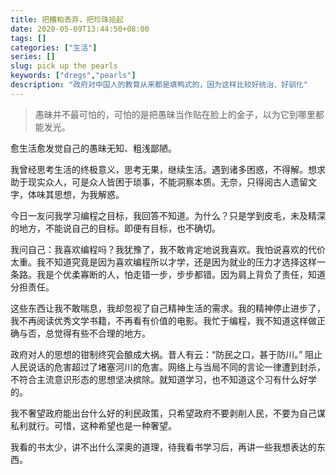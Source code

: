 ```yaml
---
title: 把糟粕丢弃，把珍珠拾起
date: 2020-05-09T13:44:50+08:00
tags: []
categories: ["生活"]
series: []
slug: pick up the pearls
keywords: ["dregs","pearls"]
description: "政府对中国人的教育从来都是填鸭式的，因为这样比较好统治、好驯化"
---
```


> 愚昧并不最可怕的，可怕的是把愚昧当作贴在脸上的金子，以为它到哪里都能发光。

愈生活愈发觉自己的愚昧无知、粗浅鄙陋。

我曾经思考生活的终极意义，思考无果，继续生活。遇到诸多困惑，不得解。想求助于现实众人，可是众人皆困于琐事，不能洞察本质。无奈，只得阅古人遗留文字，体味其思想，为我解惑。

今日一友问我学习编程之目标，我回答不知道。为什么？只是学到皮毛，未及精深的地方，不能说自己的目标。即便有目标，也不确切。

我问自己：我喜欢编程吗？我犹豫了，我不敢肯定地说我喜欢。我怕说喜欢的代价太重。我不知道究竟是因为喜欢编程所以才学，还是因为就业的压力才选择这样一条路。我是个优柔寡断的人，怕走错一步，步步都错。因为肩上背负了责任，知道分担责任。

这些东西让我不敢喘息，我却忽视了自己精神生活的需求。我的精神停止进步了，我不再阅读优秀文学书籍，不再看有价值的电影。我忙于编程，我不知道这样做正确与否，总觉得有些不合理的地方。

政府对人的思想的钳制终究会酿成大祸。昔人有云：“防民之口，甚于防川。” 阻止人民说话的危害超过了堵塞河川的危害。网络上与当局不同的言论一律遭到封杀，不符合主流意识形态的思想坚决摈除。就知道学习，也不知道这个习有什么好学的。

我不奢望政府能出台什么好的利民政策，只希望政府不要剥削人民，不要为自己谋私利就行。可惜，这种希望也是一种奢望。

我看的书太少，讲不出什么深奥的道理，待我看书学习后，再讲一些我想表达的东西。